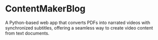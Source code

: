 # ContentMakerBlog
A Python-based web app that converts PDFs into narrated videos with synchronized subtitles, offering a seamless way to create video content from text documents.

